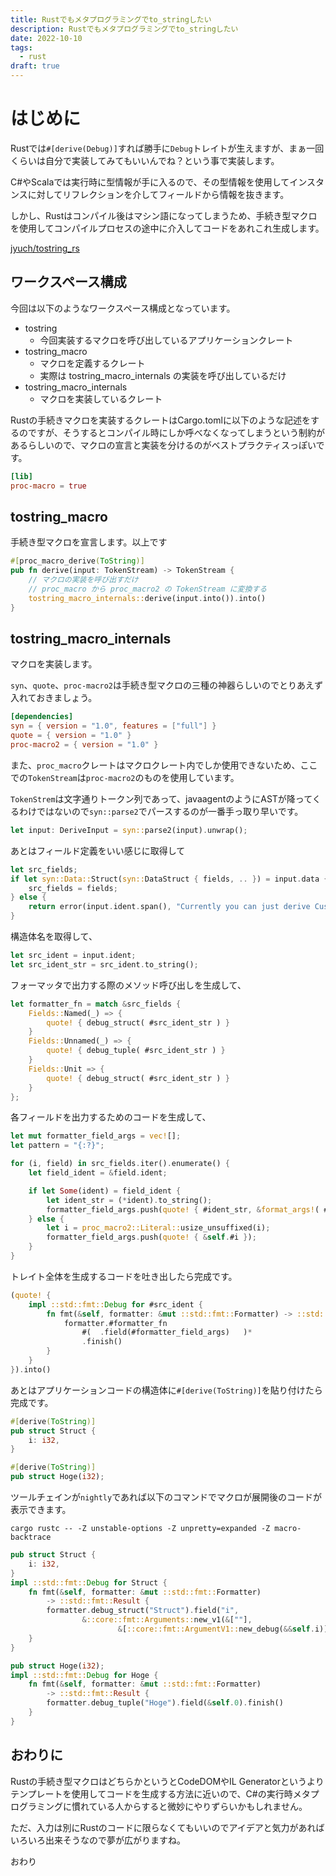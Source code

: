 ```yaml
---
title: Rustでもメタプログラミングでto_stringしたい
description: Rustでもメタプログラミングでto_stringしたい
date: 2022-10-10
tags: 
  - rust
draft: true
---
```


# はじめに

Rustでは`#[derive(Debug)]`すれば勝手に`Debug`トレイトが生えますが、まぁ一回くらいは自分で実装してみてもいいんでね？という事で実装します。

C#やScalaでは実行時に型情報が手に入るので、その型情報を使用してインスタンスに対してリフレクションを介してフィールドから情報を抜きます。

しかし、Rustはコンパイル後はマシン語になってしまうため、手続き型マクロを使用してコンパイルプロセスの途中に介入してコードをあれこれ生成します。

[jyuch/tostring_rs](https://github.com/jyuch/tostring_rs)

## ワークスペース構成

今回は以下のようなワークスペース構成となっています。

- tostring
  - 今回実装するマクロを呼び出しているアプリケーションクレート
- tostring_macro
  - マクロを定義するクレート
  - 実際は tostring_macro_internals の実装を呼び出しているだけ
- tostring_macro_internals
  - マクロを実装しているクレート

Rustの手続きマクロを実装するクレートはCargo.tomlに以下のような記述をするのですが、そうするとコンパイル時にしか呼べなくなってしまうという制約があるらしいので、マクロの宣言と実装を分けるのがベストプラクティスっぽいです。

```toml
[lib]
proc-macro = true
```

## tostring_macro

手続き型マクロを宣言します。以上です

```rust
#[proc_macro_derive(ToString)]
pub fn derive(input: TokenStream) -> TokenStream {
    // マクロの実装を呼び出すだけ
    // proc_macro から proc_macro2 の TokenStream に変換する
    tostring_macro_internals::derive(input.into()).into()
}
```

## tostring_macro_internals

マクロを実装します。

`syn`、`quote`、`proc-macro2`は手続き型マクロの三種の神器らしいのでとりあえず入れておきましょう。

```toml
[dependencies]
syn = { version = "1.0", features = ["full"] }
quote = { version = "1.0" }
proc-macro2 = { version = "1.0" }
```

また、`proc_macro`クレートはマクロクレート内でしか使用できないため、ここでの`TokenStream`は`proc-macro2`のものを使用しています。

`TokenStrem`は文字通りトークン列であって、javaagentのようにASTが降ってくるわけではないので`syn::parse2`でパースするのが一番手っ取り早いです。

```rust
let input: DeriveInput = syn::parse2(input).unwrap();
```

あとはフィールド定義をいい感じに取得して

```rust
let src_fields;
if let syn::Data::Struct(syn::DataStruct { fields, .. }) = input.data {
    src_fields = fields;
} else {
    return error(input.ident.span(), "Currently you can just derive CustomDebug on structs").into();
}
```

構造体名を取得して、

```rust
let src_ident = input.ident;
let src_ident_str = src_ident.to_string();
```

フォーマッタで出力する際のメソッド呼び出しを生成して、

```rust
let formatter_fn = match &src_fields {
    Fields::Named(_) => {
        quote! { debug_struct( #src_ident_str ) }
    }
    Fields::Unnamed(_) => {
        quote! { debug_tuple( #src_ident_str ) }
    }
    Fields::Unit => {
        quote! { debug_struct( #src_ident_str ) }
    }
};
```

各フィールドを出力するためのコードを生成して、

```rust
let mut formatter_field_args = vec![];
let pattern = "{:?}";

for (i, field) in src_fields.iter().enumerate() {
    let field_ident = &field.ident;

    if let Some(ident) = field_ident {
        let ident_str = (*ident).to_string();
        formatter_field_args.push(quote! { #ident_str, &format_args!( #pattern , &self.#ident ) });
    } else {
        let i = proc_macro2::Literal::usize_unsuffixed(i);
        formatter_field_args.push(quote! { &self.#i });
    }
}
```

トレイト全体を生成するコードを吐き出したら完成です。

```rust
(quote! {
    impl ::std::fmt::Debug for #src_ident {
        fn fmt(&self, formatter: &mut ::std::fmt::Formatter) -> ::std::fmt::Result {
            formatter.#formatter_fn
                #(  .field(#formatter_field_args)   )*
                .finish()
        }
    }
}).into()
```

あとはアプリケーションコードの構造体に`#[derive(ToString)]`を貼り付けたら完成です。

```rust
#[derive(ToString)]
pub struct Struct {
    i: i32,
}

#[derive(ToString)]
pub struct Hoge(i32);
```

ツールチェインが`nightly`であれば以下のコマンドでマクロが展開後のコードが表示できます。

```
cargo rustc -- -Z unstable-options -Z unpretty=expanded -Z macro-backtrace
```

```rust
pub struct Struct {
    i: i32,
}
impl ::std::fmt::Debug for Struct {
    fn fmt(&self, formatter: &mut ::std::fmt::Formatter)
        -> ::std::fmt::Result {
        formatter.debug_struct("Struct").field("i",
                &::core::fmt::Arguments::new_v1(&[""],
                        &[::core::fmt::ArgumentV1::new_debug(&&self.i)])).finish()
    }
}

pub struct Hoge(i32);
impl ::std::fmt::Debug for Hoge {
    fn fmt(&self, formatter: &mut ::std::fmt::Formatter)
        -> ::std::fmt::Result {
        formatter.debug_tuple("Hoge").field(&self.0).finish()
    }
}
```

## おわりに

Rustの手続き型マクロはどちらかというとCodeDOMやIL
Generatorというよりテンプレートを使用してコードを生成する方法に近いので、C#の実行時メタプログラミングに慣れている人からすると微妙にやりずらいかもしれません。

ただ、入力は別にRustのコードに限らなくてもいいのでアイデアと気力があればいろいろ出来そうなので夢が広がりますね。

おわり
